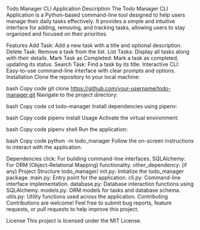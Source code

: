 Todo Manager CLI Application
Description
The Todo Manager CLI Application is a Python-based command-line tool designed to help users manage their daily tasks effectively. It provides a simple and intuitive interface for adding, removing, and tracking tasks, allowing users to stay organized and focused on their priorities.

Features
Add Task: Add a new task with a title and optional description.
Delete Task: Remove a task from the list.
List Tasks: Display all tasks along with their details.
Mark Task as Completed: Mark a task as completed, updating its status.
Search Task: Find a task by its title.
Interactive CLI: Easy-to-use command-line interface with clear prompts and options.
Installation
Clone the repository to your local machine:

bash
Copy code
git clone https://github.com/your-username/todo-manager.git
Navigate to the project directory:

bash
Copy code
cd todo-manager
Install dependencies using pipenv:

bash
Copy code
pipenv install
Usage
Activate the virtual environment:

bash
Copy code
pipenv shell
Run the application:

bash
Copy code
python -m todo_manager
Follow the on-screen instructions to interact with the application.

Dependencies
click: For building command-line interfaces.
SQLAlchemy: For ORM (Object-Relational Mapping) functionality.
other_dependency: (if any)
Project Structure
todo_manager/
init.py: Initialize the todo_manager package.
main.py: Entry point for the application.
cli.py: Command-line interface implementation.
database.py: Database interaction functions using SQLAlchemy.
models.py: ORM models for tasks and database schema.
utils.py: Utility functions used across the application.
Contributing
Contributions are welcome! Feel free to submit bug reports, feature requests, or pull requests to help improve this project.

License
This project is licensed under the MIT License.

